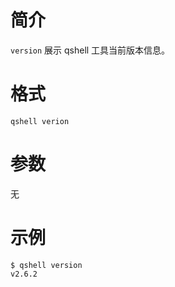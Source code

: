 # 简介
`version` 展示 qshell 工具当前版本信息。

# 格式
```
qshell verion
```

# 参数
无

# 示例
```
$ qshell version
v2.6.2
```